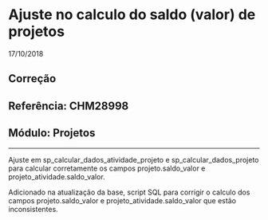 # Ajuste no calculo do saldo (valor) de projetos
17/10/2018
## Correção
## Referência: CHM28998
## Módulo: Projetos
***

Ajuste em sp_calcular_dados_atividade_projeto e sp_calcular_dados_projeto para calcular corretamente os campos projeto.saldo_valor e projeto_atividade.saldo_valor.

Adicionado na atualização da base, script SQL para corrigir o calculo dos campos projeto.saldo_valor e projeto_atividade.saldo_valor que estão inconsistentes.